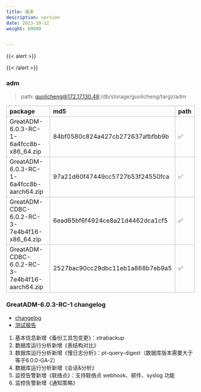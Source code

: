 ```yaml
---
title: 版本
description: version
date: 2023-10-12
weight: 60000


---
```

<style>
th, td {
  border: 1px solid rgb(190, 190, 190);
}
</style>
{{< alert >}}


{{< /alert >}}


 ### adm
> path: guolicheng@172.17.130.48:/db/storage/guolicheng/targz/adm

| package                                       | md5                              | path    |
|:----------------------------------------------|:---------------------------------|:--------|
| GreatADM-6.0.3-RC-1-6a4fcc8b-x86_64.zip       | 84bf0580c824a427cb272637afbfbb9b | &#9989; |
| GreatADM-6.0.3-RC-1-6a4fcc8b-aarch64.zip      | 97a21d60f47449cc5727b53f24550fca | &#9989; |
| GreatADM-CDBC-6.0.2-RC-3-7e4b4f16-x86_64.zip  | 6ead65bf6f4924ce8a21d4462dca1cf5 | &#9989; |
| GreatADM-CDBC-6.0.2-RC-3-7e4b4f16-aarch64.zip | 2527bac90cc29dbc11eb1a868b7eb9a5 | &#9989; |




### GreatADM-6.0.3-RC-1 changelog
- [changelog](https://bbkv6krkep.feishu.cn/wiki/ItC1wG3g6ikXlckU51HckfzpnHg)
- [测试报告](https://bbkv6krkep.feishu.cn/wiki/G3VgwXYuKiLlF4k8znBcdb2AnPf)

1. 基本信息新增《备份工具包变更》：xtrabackup
2. 数据库运行分析新增《表结构对比》
3. 数据库运行分析新增《慢日志分析》：pt-query-digest（数据库版本需要大于等于6.0.0-GA-2）
4. 数据库运行分析新增《会话&分析》
5. 监控告警新增《联络点》：支持联络点 webhook、邮件、syslog 功能
6. 监控告警新增《通知策略》


